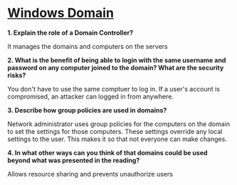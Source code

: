 # [Windows Domain](https://www.howtogeek.com/194069/what-is-a-windows-domain-and-how-does-it-affect-my-pc/)

**1. Explain the role of a Domain Controller?**

It manages  the domains and computers on the servers

**2. What is the benefit of being able to login with the same username and password on any computer joined to the domain? What are the security risks?**

You don't have to use the same comptuer to log in. If a user's account is compromised, an attacker can logged in from anywhere. 

**3. Describe how group policies are used in domains?**

Network administrator uses group policies for the computers on the domain to set the settings for those computers. These settings override any local settings to the user. This makes it so that not everyone can make changes. 

**4. In what other ways can you think of that domains could be used beyond what was presented in the reading?**

Allows resource sharing and prevents unauthorize users 